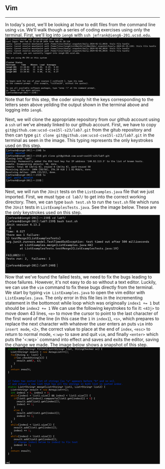 ## Vim

---
In today's post, we'll be looking at how to edit files from the command line using `vim`. We'll walk though a series of coding exercises using only the terminal. First, we'll log into `ieng6` with `ssh jefrank@ieng6-201.ucsd.edu`.  
![ieng6 login](ieng6LogIn.png)
Note that for this step, the coder simply hit the keys corresponding to the letters seen above yeilding the output shown in the terminal above and logging into `ieng6`.  
   
Next, we will clone the appropriate repository from our github account using a `ssh` url we've already linked to our github account. First, we have to copy `git@github.com:ucsd-cse15l-s23/lab7.git` from the gitub repository and then can type `git clone git@github.com:ucsd-cse15l-s23/lab7.git` in the terminal as seen in the image. This typing represents the only keystrokes used on this step.      
![gitClone](gitCloneL7.png)
Next, we will run the `JUnit` tests on the `ListExamples.java` file that we just imported. First, we must type `cd lab7/` to get into the correct working directory. Then, we can type `bash test.sh` to run the `test.sh` file which runs the `JUnit` tests in `ListExamplesTests.java`. See the image below. These are the only keystrokes used on this step.  
![failedTests](FailedTest7.png) 
Now that we've found the failed tests, we need to fix the bugs leading to those failures. However, it's not easy to do so without a text editor. Luckily, we can use the `vim` command to fix these bugs directly from the terminal. We start by typing `vim ListExamples.java` to open the vim editor with `ListExamples.java`. The only error in this file lies in the incrementing statement in the bottomost while loop which was originoally `index1 += 1` but should be `index2 += 1` We can use the following keystrokes to fix it: `<43j>` to move down 43 lines, `<e>` to move the cursor to point to the last character of the first word of the line (in this case the `1` in `index1`), `<s>`, which prepares to replace the next character with whatever the user enters an puts `vim` into `insert mode`, `<2>`, the correct value to place at the end of `index`, `<esc>` to return to normal mode, `<:wq>` to save and quit `vim`, and finally `<enter>` which puts the '<:wq>` command into effect and saves and exits the editor, saving the change we made. The image below shows a snapshot of this step.  
![vimEdits](vimEdits7.png)

